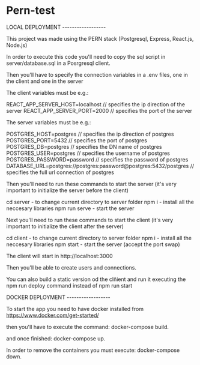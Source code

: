 # Pern-test

LOCAL DEPLOYMENT ------------------

This project was made using the PERN stack (Postgresql, Express, React.js, Node.js)

In order to execute this code you'll need to copy the sql script in server/database.sql in a Posrgresql client.

Then you'll have to specify the connection variables in a .env files, one in the client and one in the server

The client variables must be e.g.:

REACT_APP_SERVER_HOST=localhost  // specifies the ip direction of the server
REACT_APP_SERVER_PORT=2000       // specifies the port of the server

The server variables must be e.g.:

POSTGRES_HOST=postgres      // specifies the ip direction of postgres
POSTGRES_PORT=5432          // specifies the port of postgres
POSTGRES_DB=postgres        // specifies the DN name of postgres
POSTGRES_USER=postgres      // specifies the username of postgres
POSTGRES_PASSWORD=password  // specifies the password of postgres
DATABASE_URL=postgres://postgres:password@postgres:5432/postgres  // specifies the full url connection of postgres

Then you'll need to run these commands to start the server (it's very important to initialize the server before the client) 

  cd server      -  to change current directory to server folder
  npm i          -  install all the neccesary libraries
  npm run serve  -  start the server
  
Next you'll need to run these commands to start the client (it's very important to initialize the client after the server) 

  cd client      -  to change current directory to server folder
  npm i          -  install all the neccesary libraries
  npm start      -  start the server (accept the port swap)
  
The client will start in http://localhost:3000

Then you'll be able to create users and connections.


You can also build a static version od the clñient and run it executing the npm run deploy command instead of npm run start


DOCKER DEPLOYMENT ------------------

To start the app you need to have docker installed from https://www.docker.com/get-started/

then you'll have to execute the command: docker-compose build.

and once finished: docker-compose up.

In order to remove the containers you must execute: docker-compose down.
